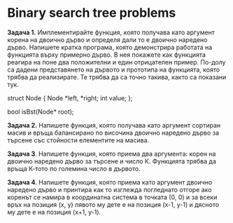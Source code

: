 # Binary search tree problems

**Задача 1.** Имплементирайте функция, която получава като аргумент корена на двоично дърво и определя дали то е двоично наредено дърво. Напишете кратка програма, която демонстрира работата на функцията върху примерно дърво. В нея покажете как функцията реагира на поне два положителни и един отрицателен пример. По-долу са дадени представянето на дървото и прототипа на функцията, която трябва да реализирате. Те трябва да са точно такива, както са показани тук.

struct Node {
    Node *left, *right;
    int value;
};

bool isBst(Node* root);


**Задача 2.** Напишете функция, която получава като аргумент сортиран масив и връща балансирано по височина двоично наредено дърво за търсене със стойности елементите на масива. 


**Задача 3**. Напишете функция, която приема два аргумента: корен на двоично наредено дърво за търсене и число К. Функцията трябва да връща К-тото по големина число в дървото.

**Задача 4**. Напишете функция, която приема като аргумент двоично наредено дърво и принтира как то изглежда погледнато отгоре ако коренът се намира в координатна система в точката (0, 0) и за всеки връх на позиция (x, y) лявото му дете е на позиция (x-1, y-1) и дясното му дете е на позиция (x+1, y-1).
